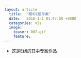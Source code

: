 ```yaml
---
layout: article
  title:  "期中E组专案"
  date:   2018-1-1 01:47:50 +0800
  categories: vis
  image: 
    teaser: 007.gif
    feature: 
---
```


* [这是E组的其中专案作品](https://github.com/chenie233/chenie233.github.io/infovis/mid-term/index.html)